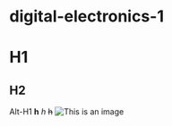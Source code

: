 # digital-electronics-1
# H1
## H2
Alt-H1
**h**
*h*
~~h~~
![This is an image](https://myoctocat.com/assets/images/base-octocat.svg)
